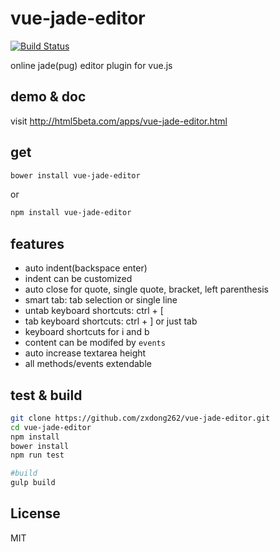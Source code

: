 # vue-jade-editor
[![Build Status](https://travis-ci.org/zxdong262/vue-jade-editor.svg?branch=master)](https://travis-ci.org/zxdong262/vue-jade-editor)

online jade(pug) editor plugin for vue.js

## demo & doc
visit <a href='http://html5beta.com/apps/vue-jade-editor.html'>http://html5beta.com/apps/vue-jade-editor.html</a>

## get
```bash
bower install vue-jade-editor
```

or

```bash
npm install vue-jade-editor
```

## features
- auto indent(backspace enter)
- indent can be customized
- auto close for quote, single quote, bracket, left parenthesis
- smart tab: tab selection or single line
- untab keyboard shortcuts: ctrl + [
- tab keyboard shortcuts: ctrl + ] or just tab
- keyboard shortcuts for i and b
- content can be modifed by `events`
- auto increase textarea height
- all methods/events extendable

## test & build
```bash
git clone https://github.com/zxdong262/vue-jade-editor.git
cd vue-jade-editor
npm install
bower install
npm run test

#build
gulp build

```

## License
MIT
